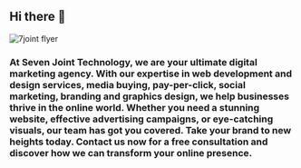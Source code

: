 ## Hi there 👋
![7joint flyer ](/images/7joints.png)
### At Seven Joint Technology, we are your ultimate digital marketing agency. With our expertise in web development and design services, media buying, pay-per-click, social marketing, branding and  graphics design, we help businesses thrive in the online world. Whether you need a stunning website, effective advertising campaigns, or eye-catching visuals, our team has got you covered. Take your brand to new heights today. Contact us now for a free consultation and discover how we can transform your online presence.
<!--

**Here are some ideas to get you started:**

🙋‍♀️ A short introduction - what is your organization all about?
🌈 Contribution guidelines - how can the community get involved?
👩‍💻 Useful resources - where can the community find your docs? Is there anything else the community should know?
🍿 Fun facts - what does your team eat for breakfast?
🧙 Remember, you can do mighty things with the power of [Markdown](https://docs.github.com/github/writing-on-github/getting-started-with-writing-and-formatting-on-github/basic-writing-and-formatting-syntax)
-->
